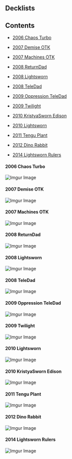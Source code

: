## Decklists

## Contents

[//]: # (https://imgur.com/a/YojeZJZ) 

[//]: # ( - [2004 Yata Lock]&#40;#&#41;)
 - [2006 Chaos Turbo](#2006-Chaos-Turbo)

[//]: # ( - [2006 Chaos Control]&#40;#&#41;)

 - [2007 Demise OTK](#2007-Demise-OTK)
 - [2007 Machines OTK](#2007-Machines-OTK)


 - [2008 ReturnDad](#2008-ReturnDad)
 - [2008 Lightsworn](#2008-Lightsworn)
 - [2008 TeleDad](#2008-TeleDad)


[//]: # ( - [2009 SalvoDad]&#40;#&#41;)
 - [2009 Oppression TeleDad](#2009-Oppression-TeleDad)
 - [2009 Twilight](#2009-Twilight)


 - [2010 KristyaSworn Edison](#2010-KristyaSworn-Edison)
 - [2010 Lightsworn](#2010-Lightsworn)

[//]: # ( - [2010 WeleDad]&#40;#&#41;)


 - [2011 Tengu Plant](#2011-Tengu-Plant)

[//]: # ( - [2011 Salvo Chaos Dad]&#40;#&#41;)

[//]: # ( - [2011 Agents]&#40;#&#41;)
 - [2012 Dino Rabbit](#2012-Dino-Rabbit)

[//]: # ( - [2012 Wind Up]&#40;#&#41;)
[//]: # ( - [2012 Inzektors]&#40;#&#41;)
 - [2014 Lightsworn Rulers](#2014-Lightsworn-Rulers)




[//]: # (#### 2xxx Name)

[//]: # ()
[//]: # (![Imgur Image]&#40;imagehere.jpg&#41;)


#### 2006 Chaos Turbo

![Imgur Image](https://i.imgur.com/L6p5qRa.jpg)

#### 2007 Demise OTK

![Imgur Image](https://i.imgur.com/JkG8tZT.jpg)

#### 2007 Machines OTK

![Imgur Image](https://i.imgur.com/iP7uGhP.jpg)

#### 2008 ReturnDad

![Imgur Image](https://i.imgur.com/EyKO7K9.jpg)

#### 2008 Lightsworn

![Imgur Image](https://i.imgur.com/HKLDHMj.jpg)

#### 2008 TeleDad

![Imgur Image](https://i.imgur.com/9n44IGN.jpg)

#### 2009 Oppression TeleDad

![Imgur Image](https://i.imgur.com/8Ka0EXh.jpg)

#### 2009 Twilight

![Imgur Image](https://i.imgur.com/zJYvEcW.jpg)

#### 2010 Lightsworn

![Imgur Image](https://i.imgur.com/kjyvw7H.jpg)

#### 2010 KristyaSworn Edison

![Imgur Image](https://i.imgur.com/Q5Eoh1u.jpg)

#### 2011 Tengu Plant

![Imgur Image](https://i.imgur.com/rs9jv5w.jpg)

#### 2012 Dino Rabbit

![Imgur Image](https://i.imgur.com/CnB1Sov.jpg)

#### 2014 Lightsworn Rulers

![Imgur Image](https://i.imgur.com/rwEnLj1.jpg)

